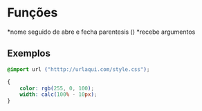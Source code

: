 # Funções

*nome seguido de abre e fecha parentesis ()
*recebe argumentos

## Exemplos

```css
@import url ("htttp://urlaqui.com/style.css");

{
    color: rgb(255, 0, 100);
    width: calc(100% - 10px);
}
```